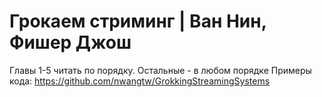 # Грокаем стриминг | Ван Нин, Фишер Джош
Главы 1-5 читать по порядку. Остальные - в любом порядке
Примеры кода: https://github.com/nwangtw/GrokkingStreamingSystems